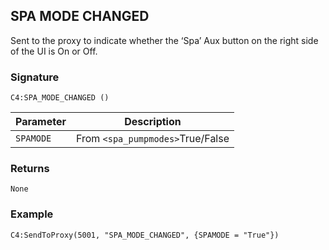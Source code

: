## SPA MODE CHANGED

Sent to the proxy to indicate whether the ‘Spa’ Aux button on the right side of the UI is On or Off.


### Signature

`C4:SPA_MODE_CHANGED ()`


| Parameter | Description |
| --- | --- |
| `SPAMODE` | From `<spa_pumpmodes>`True/False |


### Returns

`None`


### Example

`C4:SendToProxy(5001, "SPA_MODE_CHANGED", {SPAMODE = "True"}) `


